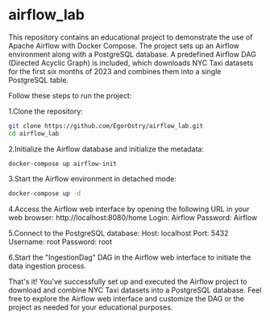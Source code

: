 # airflow_lab

This repository contains an educational project to demonstrate the use of Apache Airflow with Docker Compose. The project sets up an Airflow environment along with a PostgreSQL database. A predefined Airflow DAG (Directed Acyclic Graph) is included, which downloads NYC Taxi datasets for the first six months of 2023 and combines them into a single PostgreSQL table.

Follow these steps to run the project:

1.Clone the repository:
``` bash
git clone https://github.com/EgorOstry/airflow_lab.git
cd airflow_lab
```
2.Initialize the Airflow database and initialize the metadata:
``` bashdocker-compose run airflow-cli db init
docker-compose up airflow-init
``` 
3.Start the Airflow environment in detached mode:
``` bash
docker-compose up -d
``` 
4.Access the Airflow web interface by opening the following URL in your web browser:
http://localhost:8080/home
Login: Airflow
Password: Airflow

5.Connect to the PostgreSQL database:
Host: localhost
Port: 5432
Username: root
Password: root

6.Start the "IngestionDag" DAG in the Airflow web interface to initiate the data ingestion process.

That's it! You've successfully set up and executed the Airflow project to download and combine NYC Taxi datasets into a PostgreSQL database.
Feel free to explore the Airflow web interface and customize the DAG or the project as needed for your educational purposes.
